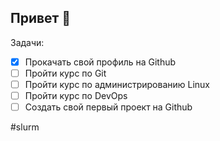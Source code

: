 ## Привет 👋

Задачи:
<!-- TODO-IST:START -->
* [x] Прокачать свой профиль на Github
* [ ] Пройти курс по Git
* [ ] Пройти курс по администрированию Linux
* [ ] Пройти курс по DevOps
* [ ] Создать свой первый проект на Github       
<!-- TODO-IST:END -->
#slurm
